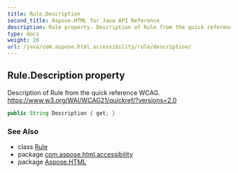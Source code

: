 ```yaml
---
title: Rule.Description
second_title: Aspose.HTML for Java API Reference
description: Rule property. Description of Rule from the quick reference WCAG. https//www.w3.org/WAI/WCAG21/quickref/versions2.0
type: docs
weight: 20
url: /java/com.aspose.html.accessibility/rule/description/
---
```

## Rule.Description property

Description of Rule from the quick reference WCAG. https://www.w3.org/WAI/WCAG21/quickref/?versions=2.0

```java
public String Description { get; }
```

### See Also

* class [Rule](../)
* package [com.aspose.html.accessibility](../../../com.aspose.html.accessibility/)
* package [Aspose.HTML](../../../)
